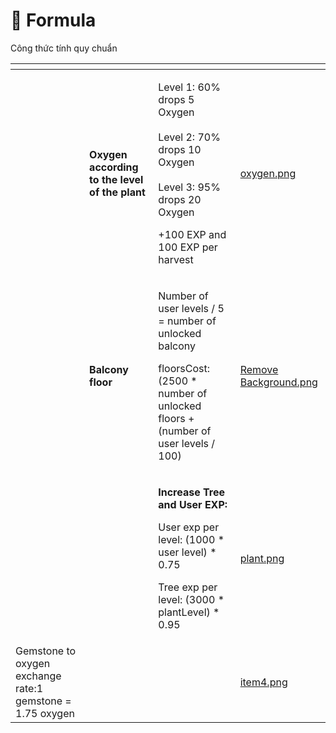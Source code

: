# 🤙 Formula

Công thức tính quy chuẩn



<table data-view="cards"><thead><tr><th></th><th></th><th></th><th data-hidden data-card-cover data-type="files"></th></tr></thead><tbody><tr><td></td><td><strong>Oxygen according to the level of the plant</strong></td><td><p>Level 1: 60% drops 5 Oxygen<br><br>Level 2: 70% drops 10 Oxygen<br><br>Level 3: 95% drops 20 Oxygen</p><p>+100 EXP and 100 EXP per harvest</p></td><td><a href="../../.gitbook/assets/oxygen.png">oxygen.png</a></td></tr><tr><td></td><td><strong>Balcony floor</strong></td><td><p>Number of user levels / 5 = number of unlocked balcony </p><p></p><p>floorsCost: (2500 * number of unlocked floors + (number of user levels / 100)</p></td><td><a href="../../.gitbook/assets/Remove Background.png">Remove Background.png</a></td></tr><tr><td></td><td></td><td><p><strong>Increase Tree and User EXP:</strong></p><p></p><p>User exp per level: (1000 * user level) * 0.75</p><p></p><p>Tree exp per level: (3000 * plantLevel) * 0.95</p></td><td><a href="../../.gitbook/assets/plant.png">plant.png</a></td></tr><tr><td>Gemstone to oxygen exchange rate:1 gemstone = 1.75 oxygen</td><td></td><td></td><td><a href="../../.gitbook/assets/item4.png">item4.png</a></td></tr></tbody></table>
